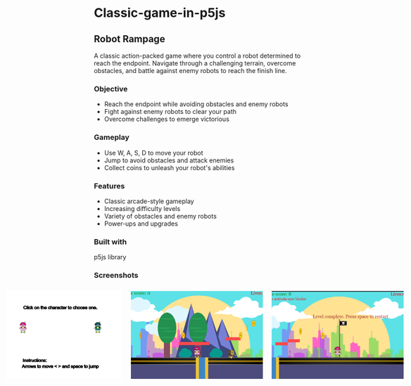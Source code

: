 <div class="game-description">
  <h1>Classic-game-in-p5js</h1>
  <h2>Robot Rampage</h2>
  <p>A classic action-packed game where you control a robot determined to reach the endpoint. Navigate through a challenging terrain, overcome obstacles, and battle against enemy robots to reach the finish line.</p>
  <h3>Objective</h3>
  <ul>
    <li>Reach the endpoint while avoiding obstacles and enemy robots</li>
    <li>Fight against enemy robots to clear your path</li>
    <li>Overcome challenges to emerge victorious</li>
  </ul>
  <h3>Gameplay</h3>
  <ul>
    <li>Use W, A, S, D to move your robot</li>
    <li>Jump to avoid obstacles and attack enemies</li>
    <li>Collect coins to unleash your robot's abilities</li>
  </ul>
  <h3>Features</h3>
  <ul>
    <li>Classic arcade-style gameplay</li>
    <li>Increasing difficulty levels</li>
    <li>Variety of obstacles and enemy robots</li>
    <li>Power-ups and upgrades</li>
  </ul>
  <h3>Built with</h3>
  <p>p5js library</p>
</div>

<h3>Screenshots</h3>
<div style="display: flex; flex-wrap: nowrap; justify-content: center;">
  <img src="images/1.png" alt="Image 1" style="width: 300px; height: 200px; object-fit: cover; margin: 10px;">
  <img src="images/2.png" alt="Image 2" style="width: 300px; height: 200px; object-fit: cover; margin: 10px;">
  <img src="images/3.png" alt="Image 3" style="width: 300px; height: 200px; object-fit: cover; margin: 10px;">
</div>
